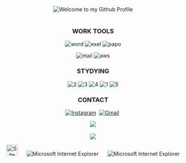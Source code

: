 

<!--
**eunsolar/eunsolar** is a ✨ _special_ ✨ repository because its `README.md` (this file) appears on your GitHub profile.

<!-- "Hero" Header -->
<div align="center">
  <img src="https://github.com/BrunnerLivio/brunnerlivio/blob/master/images/welcome.png?raw=true" style="max-width: 100%;" alt="Welcome to my Github Profile" />
  <br />
  <br />
  
 ### WORK TOOLS </p>
![word](https://img.shields.io/badge/Microsoft_Word-2B579A?style=for-the-badge&logo=microsoft-word&logoColor=white)
![exel](https://img.shields.io/badge/Microsoft_Excel-217346?style=for-the-badge&logo=microsoft-excel&logoColor=white)
![papo](https://img.shields.io/badge/Microsoft_PowerPoint-B7472A?style=for-the-badge&logo=microsoft-powerpoint&logoColor=white)</p>
![mail](https://img.shields.io/badge/Google_Cloud-4285F4?style=for-the-badge&logo=google-cloud&logoColor=white)
![aws](https://img.shields.io/badge/Amazon_AWS-232F3E?style=for-the-badge&logo=amazon-aws&logoColor=white)


   ### STYDYING </p>
![2](https://img.shields.io/badge/Visual_Studio-5C2D91?style=for-the-badge&logo=visual%20studio&logoColor=white)
![3](https://img.shields.io/badge/Python-3776AB?style=for-the-badge&logo=python&logoColor=white)
![4](https://img.shields.io/badge/Unity-100000?style=for-the-badge&logo=unity&logoColor=white)
![1](https://img.shields.io/badge/Adobe%20Photoshop-31A8FF?style=for-the-badge&logo=Adobe%20Photoshop&logoColor=black)
![5](https://img.shields.io/badge/JavaScript-F7DF1E?style=for-the-badge&logo=JavaScript&logoColor=white)
</p>

### CONTACT
<p align="center">
<a href="[https://instagram.com/solsol_12.27?igshid=solsol_12.27](https://www.instagram.com/solsol_12.27/?igshid=solsol_12.27)"><img src="https://img.shields.io/badge/instagram-%23E4405F.svg?&style=for-the-badge&logo=instagram&logoColor=white" alt="Instagram" /></a>&nbsp;
<a href="mailto:ensol07@gmail.com?subject=Hola%20Sumanth"><img src="https://img.shields.io/badge/gmail-%23D14836.svg?&style=for-the-badge&logo=gmail&logoColor=white" alt="Gmail"/></a>&nbsp;
<!--<a href="https://kkvanonymous.github.io/"><img alt="Website" src="https://img.shields.io/website?style=for-the-badge&up_message=portfolio&url=https%3A%2F%2Fkkvanonymous.github.io%2F"></a>-->
</p>
  
</details>
</p>




 <img src="https://github-readme-stats.vercel.app/api/top-langs/?username=eunsolar&layout=compact"><br><br>
<img src="https://github-readme-stats.vercel.app/api?username=eunsolar&show_icons=true">


<img src="https://raw.githubusercontent.com/BrunnerLivio/brunnerlivio/master/images/notepad.gif" alt="Site created with Notepad" height="30" />
<!-- "margin-right: whatever;" -->
<span>&nbsp;&nbsp;&nbsp;&nbsp;</span>  
<img src="https://raw.githubusercontent.com/BrunnerLivio/brunnerlivio/master/images/ie_logo.gif" alt="Microsoft Internet Explorer" />
<span>&nbsp;&nbsp;&nbsp;&nbsp;</span>  
<img src="https://raw.githubusercontent.com/BrunnerLivio/brunnerlivio/master/images/noframes.gif" alt="Microsoft Internet Explorer" />


